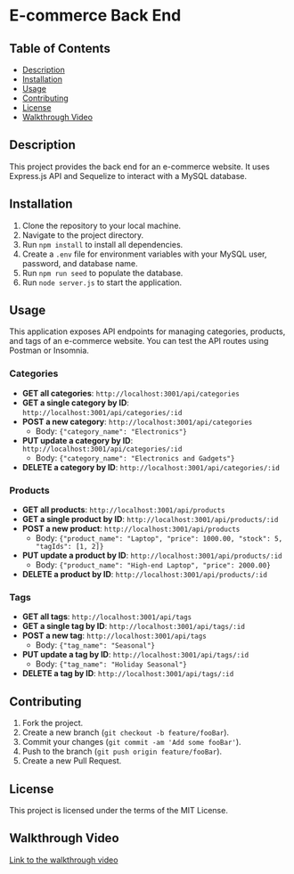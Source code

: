 # E-commerce Back End

## Table of Contents

- [Description](#description)
- [Installation](#installation)
- [Usage](#usage)
- [Contributing](#contributing)
- [License](#license)
- [Walkthrough Video](#walkthrough-video)

## Description

This project provides the back end for an e-commerce website. It uses Express.js API and Sequelize to interact with a MySQL database.

## Installation

1. Clone the repository to your local machine.
2. Navigate to the project directory.
3. Run `npm install` to install all dependencies.
4. Create a `.env` file for environment variables with your MySQL user, password, and database name.
5. Run `npm run seed` to populate the database.
6. Run `node server.js` to start the application.

## Usage

This application exposes API endpoints for managing categories, products, and tags of an e-commerce website. You can test the API routes using Postman or Insomnia.

### Categories

- **GET all categories**: `http://localhost:3001/api/categories`
- **GET a single category by ID**: `http://localhost:3001/api/categories/:id`
- **POST a new category**: `http://localhost:3001/api/categories`
  - Body: `{"category_name": "Electronics"}`
- **PUT update a category by ID**: `http://localhost:3001/api/categories/:id`
  - Body: `{"category_name": "Electronics and Gadgets"}`
- **DELETE a category by ID**: `http://localhost:3001/api/categories/:id`

### Products

- **GET all products**: `http://localhost:3001/api/products`
- **GET a single product by ID**: `http://localhost:3001/api/products/:id`
- **POST a new product**: `http://localhost:3001/api/products`
  - Body: `{"product_name": "Laptop", "price": 1000.00, "stock": 5, "tagIds": [1, 2]}`
- **PUT update a product by ID**: `http://localhost:3001/api/products/:id`
  - Body: `{"product_name": "High-end Laptop", "price": 2000.00}`
- **DELETE a product by ID**: `http://localhost:3001/api/products/:id`

### Tags

- **GET all tags**: `http://localhost:3001/api/tags`
- **GET a single tag by ID**: `http://localhost:3001/api/tags/:id`
- **POST a new tag**: `http://localhost:3001/api/tags`
  - Body: `{"tag_name": "Seasonal"}`
- **PUT update a tag by ID**: `http://localhost:3001/api/tags/:id`
  - Body: `{"tag_name": "Holiday Seasonal"}`
- **DELETE a tag by ID**: `http://localhost:3001/api/tags/:id`

## Contributing

1. Fork the project.
2. Create a new branch (`git checkout -b feature/fooBar`).
3. Commit your changes (`git commit -am 'Add some fooBar'`).
4. Push to the branch (`git push origin feature/fooBar`).
5. Create a new Pull Request.

## License

This project is licensed under the terms of the MIT License. 

## Walkthrough Video

[Link to the walkthrough video](#)
